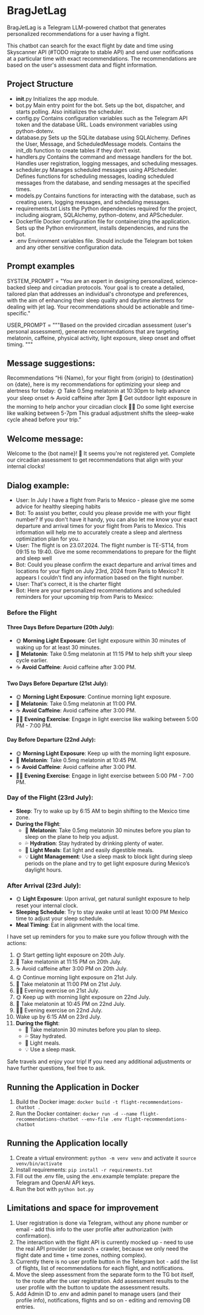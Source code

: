 # BragJetLag
BragJetLag is a Telegram LLM-powered chatbot that generates personalized recommendations for a user having a flight.

This chatbot can search for the exact flight by date and time using Skyscanner API (#TODO migrate to stable API) and send user notifications at a particular time with exact recommendations. The recommendations are based on the user's assessment data and flight information.

## Project Structure
* __init__.py Initializes the app module.
* bot.py Main entry point for the bot. Sets up the bot, dispatcher, and starts polling. Also initializes the scheduler.
* config.py Contains configuration variables such as the Telegram API token and the database URL. Loads environment variables using python-dotenv.
* database.py Sets up the SQLite database using SQLAlchemy. Defines the User, Message, and ScheduledMessage models. Contains the init_db function to create tables if they don't exist.
* handlers.py Contains the command and message handlers for the bot. Handles user registration, logging messages, and scheduling messages.
* scheduler.py Manages scheduled messages using APScheduler. Defines functions for scheduling messages, loading scheduled messages from the database, and sending messages at the specified times.
* models.py Contains functions for interacting with the database, such as creating users, logging messages, and scheduling messages.
* requirements.txt Lists the Python dependencies required for the project, including aiogram, SQLAlchemy, python-dotenv, and APScheduler.
* Dockerfile Docker configuration file for containerizing the application. Sets up the Python environment, installs dependencies, and runs the bot.
* .env Environment variables file. Should include the Telegram bot token and any other sensitive configuration data.



## Prompt examples
SYSTEM_PROMPT = "You are an expert in designing personalized, science-backed sleep and circadian protocols. Your goal is to create a detailed, tailored plan that addresses an individual's chronotype and preferences, with the aim of enhancing their sleep quality and daytime alertness for dealing with jet lag. Your recommendations should be actionable and time-specific."

USER_PROMPT = """Based on the provided circadian assessment (user's personal assessment), generate recommendations that are targeting melatonin, caffeine, physical activity, light exposure, sleep onset and offset timing.
"""
## Message suggestions:
Recommendations
“Hi {Name}, for your flight from {origin} to {destination} on {date}, here is my recommendations for optimizing your sleep and alertness for today:
🌞 Take 0.5mg melatonin at 10:30pm to help advance your sleep onset
☕ Avoid caffeine after 3pm
🌇 Get outdoor light exposure in the morning to help anchor your circadian clock
🚶‍♂️ Do some light exercise like walking between 5-7pm
This gradual adjustment shifts the sleep-wake cycle ahead before your trip.”

## Welcome message:
Welcome to the {bot name}! 🌙 It seems you're not registered yet. Complete our circadian assessment to get recommendations that align with your internal clocks!

## Dialog example:
 - User: In July I have a flight from Paris to Mexico - please give me some advice for healthy sleeping habits
 - Bot: To assist you better, could you please provide me with your flight number? If you don't have it handy, you can also let me know your exact departure and arrival times for your flight from Paris to Mexico. This information will help me to accurately create a sleep and alertness optimization plan for you.
 - User: The flight is on 23.07.2024. The flight number is TE-ST14, from 09:15 to 19:40. Give me some recommendations to prepare for the flight and sleep well
 - Bot: Could you please confirm the exact departure and arrival times and locations for your flight on July 23rd, 2024 from Paris to Mexico? It appears I couldn't find any information based on the flight number.
 - User: That's correct, it is the charter flight
 - Bot: Here are your personalized recommendations and scheduled reminders for your upcoming trip from Paris to Mexico:

### Before the Flight

#### Three Days Before Departure (20th July):
- 🌞 **Morning Light Exposure**: Get light exposure within 30 minutes of waking up for at least 30 minutes.
- 🌙 **Melatonin**: Take 0.5mg melatonin at 11:15 PM to help shift your sleep cycle earlier.
- ☕️ **Avoid Caffeine**: Avoid caffeine after 3:00 PM.

#### Two Days Before Departure (21st July):
- 🌞 **Morning Light Exposure**: Continue morning light exposure.
- 🌙 **Melatonin**: Take 0.5mg melatonin at 11:00 PM.
- ☕️ **Avoid Caffeine**: Avoid caffeine after 3:00 PM.
- 🚶‍♂️ **Evening Exercise**: Engage in light exercise like walking between 5:00 PM - 7:00 PM.

#### Day Before Departure (22nd July):
- 🌞 **Morning Light Exposure**: Keep up with the morning light exposure.
- 🌙 **Melatonin**: Take 0.5mg melatonin at 10:45 PM.
- ☕️ **Avoid Caffeine**: Avoid caffeine after 3:00 PM.
- 🚶‍♂️ **Evening Exercise**: Engage in light exercise between 5:00 PM - 7:00 PM.

### Day of the Flight (23rd July):
- **Sleep**: Try to wake up by 6:15 AM to begin shifting to the Mexico time zone.
- **During the Flight**:
  - 🌙 **Melatonin**: Take 0.5mg melatonin 30 minutes before you plan to sleep on the plane to help you adjust.
  - 💦 **Hydration**: Stay hydrated by drinking plenty of water.
  - 🍎 **Light Meals**: Eat light and easily digestible meals.
  - 💡 **Light Management**: Use a sleep mask to block light during sleep periods on the plane and try to get light exposure during Mexico’s daylight hours.

### After Arrival (23rd July):
- 🌞 **Light Exposure**: Upon arrival, get natural sunlight exposure to help reset your internal clock.
- **Sleeping Schedule**: Try to stay awake until at least 10:00 PM Mexico time to adjust your sleep schedule.
- **Meal Timing**: Eat in alignment with the local time.

I have set up reminders for you to make sure you follow through with the actions:

1. 🌞 Start getting light exposure on 20th July.
2. 🌙 Take melatonin at 11:15 PM on 20th July.
3. ☕️ Avoid caffeine after 3:00 PM on 20th July.
4. 🌞 Continue morning light exposure on 21st July.
5. 🌙 Take melatonin at 11:00 PM on 21st July.
6. 🚶‍♂️ Evening exercise on 21st July.
7. 🌞 Keep up with morning light exposure on 22nd July.
8. 🌙 Take melatonin at 10:45 PM on 22nd July.
9. 🚶‍♂️ Evening exercise on 22nd July.
10. Wake up by 6:15 AM on 23rd July.
11. **During the flight**:
    - 🌙 Take melatonin 30 minutes before you plan to sleep.
    - 💦 Stay hydrated.
    - 🍎 Light meals.
    - 💡 Use a sleep mask.

Safe travels and enjoy your trip! If you need any additional adjustments or have further questions, feel free to ask.

## Running the Application in Docker

1. Build the Docker image: `docker build -t flight-recommendations-chatbot .`
2. Run the Docker container: `docker run -d --name flight-recommendations-chatbot --env-file .env flight-recommendations-chatbot`

## Running the Application locally

1. Create a virtual environment: `python -m venv venv` and activate it `source venv/bin/activate`
2. Install requirements: `pip install -r requirements.txt`
3. Fill out the .env file, using the .env.example template: prepare the Telegram and OpenAI API keys.
4. Run the bot with `python bot.py`


## Limitations and space for improvement
1. User registration is done via Telegram, without any phone number or email - add this info to the user profile after authorization (with confirmation).
2. The interaction with the flight API is currently mocked up - need to use the real API provider (or search + crawler, because we only need the flight date and time + time zones, nothing complex).
3. Currently there is no user profile button in the Telegram bot - add the list of flights, list of recommendations for each flight, and notifications.
4. Move the sleep assessment from the separate form to the TG bot itself, to the route after the user registration. Add assessment results to the user profile with the button to update the assessment results.
5. Add Admin ID to .env and admin panel to manage users (and their profile info), notifications, flights and so on - editing and removing DB entries.
